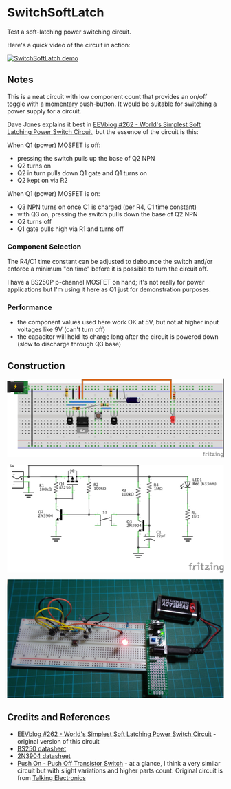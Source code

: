 # SwitchSoftLatch

Test a soft-latching power switching circuit.

Here's a quick video of the circuit in action:

[![SwitchSoftLatch demo](http://img.youtube.com/vi/9lX_sPDjzDE/0.jpg)](http://www.youtube.com/watch?v=9lX_sPDjzDE)

## Notes

This is a neat circuit with low component count that provides an on/off toggle with a momentary push-button.
It would be suitable for switching a power supply for a circuit.

Dave Jones explains it best in [EEVblog #262 - World's Simplest Soft Latching Power Switch Circuit](https://www.youtube.com/watch?v=Foc9R0dC2iI),
but the essence of the circuit is this:

When Q1 (power) MOSFET is off:
* pressing the switch pulls up the base of Q2 NPN
* Q2 turns on
* Q2 in turn pulls down Q1 gate and Q1 turns on
* Q2 kept on via R2

When Q1 (power) MOSFET is on:
* Q3 NPN turns on once C1 is charged (per R4, C1 time constant)
* with Q3 on, pressing the switch pulls down the base of Q2 NPN
* Q2 turns off
* Q1 gate pulls high via R1 and turns off

### Component Selection

The R4/C1 time constant can be adjusted to debounce the switch and/or enforce a minimum "on time" before it is possible to turn the circuit off.

I have a BS250P p-channel MOSFET on hand; it's not really for power applications but I'm using it here as Q1 just for demonstration purposes.

### Performance

* the component values used here work OK at 5V, but not at higher input voltages like 9V (can't turn off)
* the capacitor will hold its charge long after the circuit is powered down (slow to discharge through Q3 base)

## Construction

![Breadboard](./assets/SwitchSoftLatch_bb.jpg?raw=true)

![The Schematic](./assets/SwitchSoftLatch_schematic.jpg?raw=true)

![The Build](./assets/SwitchSoftLatch_build.jpg?raw=true)

## Credits and References
* [EEVblog #262 - World's Simplest Soft Latching Power Switch Circuit](https://www.youtube.com/watch?v=Foc9R0dC2iI) - original version of this circuit
* [BS250 datasheet](http://www.futurlec.com/Transistors/BS250.shtml)
* [2N3904 datasheet](http://www.futurlec.com/Transistors/2N3904.shtml)
* [Push On - Push Off Transistor Switch](https://www.youtube.com/watch?v=I70H5xQ6MT0) - at a glance, I think a very similar circuit but with slight variations and higher parts count. Original circuit is from [Talking Electronics](http://www.talkingelectronics.com/projects/200TrCcts/101-200TrCcts.html#20a)

